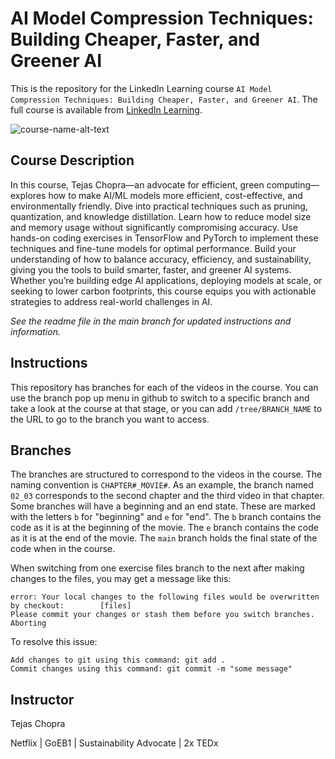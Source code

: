 # AI Model Compression Techniques: Building Cheaper, Faster, and Greener AI
This is the repository for the LinkedIn Learning course `AI Model Compression Techniques: Building Cheaper, Faster, and Greener AI`. The full course is available from [LinkedIn Learning][lil-course-url].

![course-name-alt-text][lil-thumbnail-url] 

## Course Description

In this course, Tejas Chopra—an advocate for efficient, green computing—explores how to make AI/ML models more efficient, cost-effective, and environmentally friendly. Dive into practical techniques such as pruning, quantization, and knowledge distillation. Learn how to reduce model size and memory usage without significantly compromising accuracy. Use hands-on coding exercises in TensorFlow and PyTorch to implement these techniques and fine-tune models for optimal performance. Build your understanding of how to balance accuracy, efficiency, and sustainability, giving you the tools to build smarter, faster, and greener AI systems. Whether you’re building edge AI applications, deploying models at scale, or seeking to lower carbon footprints, this course equips you with actionable strategies to address real-world challenges in AI.

_See the readme file in the main branch for updated instructions and information._
## Instructions
This repository has branches for each of the videos in the course. You can use the branch pop up menu in github to switch to a specific branch and take a look at the course at that stage, or you can add `/tree/BRANCH_NAME` to the URL to go to the branch you want to access.

## Branches
The branches are structured to correspond to the videos in the course. The naming convention is `CHAPTER#_MOVIE#`. As an example, the branch named `02_03` corresponds to the second chapter and the third video in that chapter. 
Some branches will have a beginning and an end state. These are marked with the letters `b` for "beginning" and `e` for "end". The `b` branch contains the code as it is at the beginning of the movie. The `e` branch contains the code as it is at the end of the movie. The `main` branch holds the final state of the code when in the course.

When switching from one exercise files branch to the next after making changes to the files, you may get a message like this:

    error: Your local changes to the following files would be overwritten by checkout:        [files]
    Please commit your changes or stash them before you switch branches.
    Aborting

To resolve this issue:
	
    Add changes to git using this command: git add .
	Commit changes using this command: git commit -m "some message"

 ## Instructor

Tejas Chopra

Netflix | GoEB1 | Sustainability Advocate | 2x TEDx


[0]: # (Replace these placeholder URLs with actual course URLs)

[lil-course-url]: https://www.linkedin.com/learning/ai-model-compression-techniques-building-cheaper-faster-and-greener-ai
[lil-thumbnail-url]: https://media.licdn.com/dms/image/v2/D4E0DAQEB7UroGstjjA/learning-public-crop_675_1200/B4EZeD64zoHIAk-/0/1750264942277?e=2147483647&v=beta&t=3M-nJ_Vp0Y9sscADScOGMoJ6tKOYJ2fIrlp6kW1sSG0
